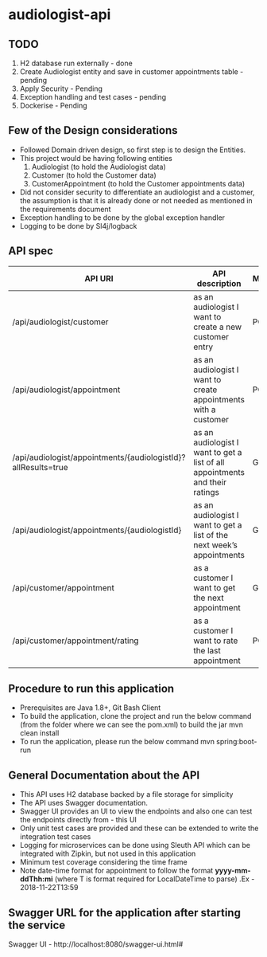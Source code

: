 # audiologist-api

## TODO
1. H2 database run externally - done
2. Create Audiologist entity and save in customer appointments table - pending
3. Apply Security - Pending
4. Exception handling and test cases - pending
5. Dockerise - Pending

## Few of the Design considerations
- Followed Domain driven design, so first step is to design the Entities.
- This project would be having following entities
    1. Audiologist (to hold the Audiologist data)
    2. Customer (to hold the Customer data)
    3. CustomerAppointment  (to hold the Customer appointments data)
- Did not consider security to differentiate an audiologist and a customer, the assumption is that it is already done or not needed as mentioned in the requirements document
- Exception handling to be done by the global exception handler
- Logging to be done by Sl4j/logback  


## API spec

|API URI	                                |API description	                                         |Method|
|------------------------------------------ |------------------------------------------------------------|-------|
|/api/audiologist/customer	                |as an audiologist I want to create a new customer entry	 | POST|
|/api/audiologist/appointment	|as an audiologist I want to create appointments with a customer	         |POST|
|/api/audiologist/appointments/{audiologistId}?allResults=true|	as an audiologist I want to get a list of all appointments and their ratings	|GET|
|/api/audiologist/appointments/{audiologistId}	|as an audiologist I want to get a list of the next week’s appointments|	GET|
|/api/customer/appointment	|as a customer I want to get the next appointment	|GET|
|/api/customer/appointment/rating	|as a customer I want to rate the last appointment	|POST|



## Procedure to run this application
- Prerequisites are Java 1.8+, Git Bash Client
- To build the application, clone the project and run the below command (from the folder where we can see the pom.xml) to build the jar
    mvn clean install
- To run the application, please run the below command
    mvn spring:boot-run


## General Documentation about the API 
- This API uses H2 database backed by a file storage for simplicity
- The API uses Swagger documentation. 
- Swagger UI provides an UI to view the endpoints and also one can test the endpoints directly from - this UI
- Only unit test cases are provided and these can be extended to write the integration test cases
- Logging for microservices can be done using Sleuth API which can be integrated with Zipkin, but not used in this application
- Minimum test coverage considering the time frame
- Note date-time format for appointment to follow the format **yyyy-mm-ddThh:mi** (where T is format required for LocalDateTime to parse) .Ex - 2018-11-22T13:59

## Swagger URL for the application after starting the service
Swagger UI - http://localhost:8080/swagger-ui.html#

